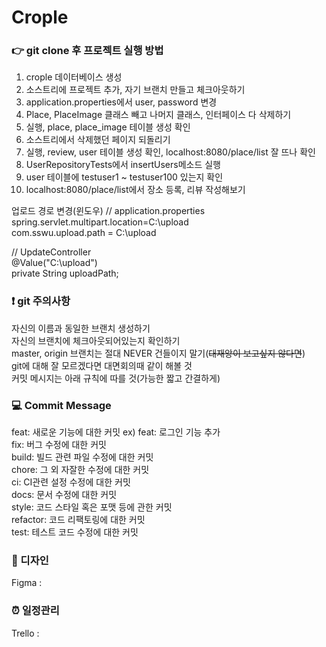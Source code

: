 # Crople

### 👉 git clone 후 프로젝트 실행 방법
1. crople 데이터베이스 생성     
2. 소스트리에 프로젝트 추가, 자기 브랜치 만들고 체크아웃하기     
3. application.properties에서 user, password 변경      
4. Place, PlaceImage 클래스 빼고 나머지 클래스, 인터페이스 다 삭제하기      
5. 실행, place, place_image 테이블 생성 확인      
6. 소스트리에서 삭제했던 페이지 되돌리기      
7. 실행, review, user 테이블 생성 확인, localhost:8080/place/list 잘 뜨나 확인     
8. UserRepositoryTests에서 insertUsers메소드 실행     
9. user 테이블에 testuser1 ~ testuser100 있는지 확인      
10. localhost:8080/place/list에서 장소 등록, 리뷰 작성해보기     

업로드 경로 변경(윈도우)
// application.properties     
spring.servlet.multipart.location=C:\\upload      
com.sswu.upload.path = C:\\upload     

// UpdateController     
@Value("C:\\upload")      
private String uploadPath;      


### ❗️ git 주의사항
자신의 이름과 동일한 브랜치 생성하기    
자신의 브랜치에 체크아웃되어있는지 확인하기   
master, origin 브랜치는 절대 NEVER 건들이지 말기(~~대재앙이 보고싶지 않다면~~)   
git에 대해 잘 모르겠다면 대면회의때 같이 해볼 것      
커밋 메시지는 아래 규칙에 따를 것(가능한 짧고 간결하게)    


### 💻 Commit Message
feat: 새로운 기능에 대한 커밋 ex) feat: 로그인 기능 추가   
fix: 버그 수정에 대한 커밋   
build: 빌드 관련 파일 수정에 대한 커밋   
chore: 그 외 자잘한 수정에 대한 커밋    
ci: CI관련 설정 수정에 대한 커밋   
docs: 문서 수정에 대한 커밋    
style: 코드 스타일 혹은 포맷 등에 관한 커밋    
refactor: 코드 리팩토링에 대한 커밋    
test: 테스트 코드 수정에 대한 커밋    


### 📱 디자인
Figma :


### ⏰ 일정관리
Trello :
